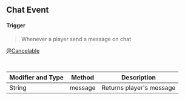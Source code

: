 ## Chat Event


#### Trigger
> Whenever a player send a message on chat

[@Cancelable](https://github.com/PewDizinho/CustomNPCPlus-Script-Documentation/blob/main/Events/CancelableEvent.md)

<br>

Modifier and Type | Method | Description
------- | ------------- | -------------------------------------------------------------
String | message | Returns player's message
